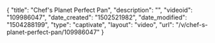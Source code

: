 {
    "title": "Chef's Planet Perfect Pan",
    "description": "",
    "videoid": "109986047",
    "date_created": "1502521982",
    "date_modified": "1504288199",
    "type": "captivate",
    "layout": "video",
    "url": "\/v\/chef-s-planet-perfect-pan\/109986047"
}